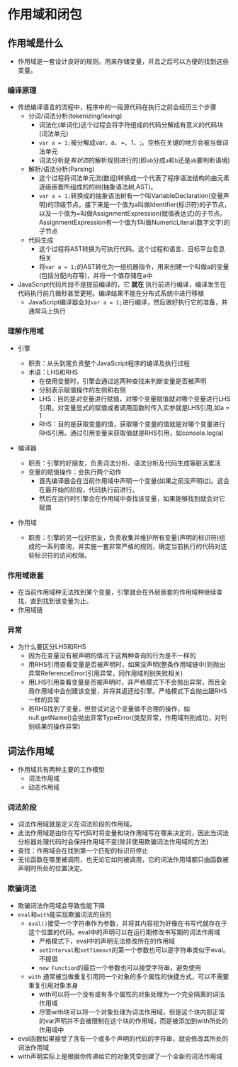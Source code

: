 # 作用域和闭包
## 作用域是什么 
- 作用域是一套设计良好的规则。用来存储变量，并且之后可以方便的找到这些变量。

### 编译原理
- 传统编译语言的流程中，程序中的一段源代码在执行之前会经历三个步骤
    + 分词/词法分析(tokenizing/lexing)
        * 词法化(单词化)这个过程会将字符组成的代码分解成有意义的代码块(词法单元)
        * `var a = 1;`被分解成var、a、=、1、;。空格在关键的地方会被当做词法单元
        * 词法分析是*有状态*的解析规则进行的(即`ab`分成`a`和`b`还是`ab`要判断语境)
    + 解析/语法分析(Parsing)
        * 这个过程将词法单元流(数组)转换成一个代表了程序语法结构的由元素逐级嵌套所组成的的树(抽象语法树,AST)。
        * `var a = 1;`转换成的抽象语法树有一个叫VariableDeclaration(变量声明)的顶级节点，接下来是一个值为a叫做Identifier(标识符)的子节点，以及一个值为=叫做AssignmentExpression(赋值表达式)的子节点。AssignmentExpression有一个值为1叫做NumericLiteral(数字文字)的子节点
    + 代码生成
        * 这个过程将AST转换为可执行代码。这个过程和语言、目标平台息息相关
        * 将`var a = 1;`的AST转化为一组机器指令，用来创建一个叫做a的变量(包括分配内存等)，并将一个值存储在a中
- JavaScript代码片段不是提前编译的，它 **就在** 执行前进行编译，编译发生在代码执行前几微秒甚至更短。编译结果不能在分布式系统中进行移植
    + JavaScript编译器会对`var a = 1;`进行编译，然后做好执行它的准备，并通常马上执行

### 理解作用域
- 引擎
    + 职责：从头到尾负责整个JavaScript程序的编译及执行过程
    + 术语：LHS和RHS
        + 在使用变量时，引擎会通过这两种查找来判断变量是否被声明
        + 分别表示赋值操作的左侧和右侧
        + LHS：目的是对变量进行赋值，对哪个变量赋值就对哪个变量进行LHS引用。对变量显式的赋值或者调用函数时传入实参就是LHS引用,如a = 1
        + RHS：目的是获取变量的值，获取哪个变量的值就是对哪个变量进行RHS引用。通过引用变量来获取值就是RHS引用，如console.log(a)
       
- 编译器
    + 职责：引擎的好朋友，负责词法分析、语法分析及代码生成等脏活累活
    + 变量的赋值操作：会执行两个动作
        + 首先编译器会在当前作用域中声明一个变量(如果之前没声明过)。这会在最开始的阶段，代码执行前进行。
        + 然后在运行时引擎会在作用域中查找该变量，如果能够找到就会对它赋值
- 作用域
    + 职责：引擎的另一位好朋友，负责收集并维护所有变量(声明的标识符)组成的一系列查询，并实施一套非常严格的规则，确定当前执行的代码对这些标识符的访问权限。

### 作用域嵌套
- 在当前作用域种无法找到某个变量，引擎就会在外层嵌套的作用域种继续查找，直到找到该变量为止。
- 作用域链

### 异常
- 为什么要区分LHS和RHS
    + 因为在变量没有被声明的情况下这两种查询的行为是不一样的
    + 用RHS引用查看变量是否被声明时，如果没声明(整条作用域链中)则抛出异常ReferenceError(引用异常，同作用域判别失败相关)
    + 用LHS引用查看变量是否被声明时，非严格模式下不会抛出异常，而且全局作用域中会创建该变量，并将其返还给引擎。严格模式下会抛出跟RHS一样的异常
    + 若RHS找到了变量，但尝试对这个变量做不合理的操作，如null.getName()会抛出异常TypeError(类型异常，作用域判别成功，对判别结果的操作异常)

## 词法作用域
- 作用域共有两种主要的工作模型
    + 词法作用域
    + 动态作用域

### 词法阶段
- 词法作用域就是定义在词法阶段的作用域。
- 此法作用域是由你在写代码时将变量和块作用域写在哪来决定的，因此当词法分析器处理代码时会保持作用域不变(除非使用欺骗词法作用域的方法)
- 查找：作用域会在找到第一个匹配的标识符停止
- 无论函数在哪里被调用，也无论它如何被调用，它的词法作用域都只由函数被声明时所处的位置决定。

### 欺骗词法
- 欺骗词法作用域会导致性能下降
- `eval`和`with`能实现欺骗词法的目的
    + `eval()`接受一个字符串作为参数，并将其内容视为好像在书写代就存在于这个位置的代码。eval中的声明可以在运行期修改书写期的词法作用域
        + 严格模式下，eval中的声明无法修改所在的作用域
        + `setInterval`和`setTimeout`的第一个参数也可以是字符串类似于eval。不提倡
        + `new Function`的最后一个参数也可以接受字符串，避免使用
    - `with` 通常被当做重复引用同一个对象的多个属性的快捷方式，可以不需要重复引用对象本身
        + with可以将一个没有或有多个属性的对象处理为一个完全隔离的词法作用域
        + 尽管with块可以将一个对象处理为词法作用域，但是这个块内部正常的var声明并不会被限制在这个块的作用域，而是被添加到with所处的作用域中
- eval函数如果接受了含有一个或多个声明的代码的字符串，就会修改其所处的词法作用域
- with声明实际上是根据你传递给它的对象凭空创建了一个全新的词法作用域









